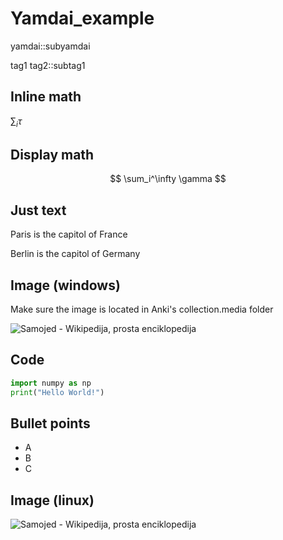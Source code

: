 # Yamdai_example
yamdai::subyamdai

tag1 tag2::subtag1

## Inline math

$\sum_i \tau$ 

## Display math

$$
\sum_i^\infty \gamma
$$

 ## Just text

Paris is the capitol of France

Berlin is the capitol of Germany

## Image (windows)
Make sure the image is located in Anki's collection.media folder

![Samojed - Wikipedija, prosta enciklopedija](C:\Users\Computer\AppData\Roaming\Anki2\Fatih\collection.media\picture)

## Code

````python
import numpy as np
print("Hello World!")
````



## Bullet points

* A
* B
* C

## Image (linux)


![Samojed - Wikipedija, prosta enciklopedija](/mnt/c/Users/Computer/AppData/Roaming/Anki2/Fatih/collection.media/picture)

